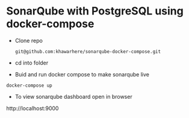 # SonarQube with PostgreSQL using docker-compose

* Clone repo
  
  `git@github.com:khawarhere/sonarqube-docker-compose.git`

* cd into folder
  
* Buid and run docker compose to make sonarqube live

`docker-compose up`

* To view sonarqube dashboard open in browser

http://localhost:9000